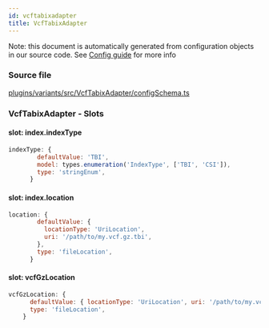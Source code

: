```yaml
---
id: vcftabixadapter
title: VcfTabixAdapter
---
```


Note: this document is automatically generated from configuration objects in our
source code. See [Config guide](/docs/config_guide) for more info

### Source file

[plugins/variants/src/VcfTabixAdapter/configSchema.ts](https://github.com/GMOD/jbrowse-components/blob/main/plugins/variants/src/VcfTabixAdapter/configSchema.ts)

### VcfTabixAdapter - Slots

#### slot: index.indexType

```js
indexType: {
        defaultValue: 'TBI',
        model: types.enumeration('IndexType', ['TBI', 'CSI']),
        type: 'stringEnum',
      }
```

#### slot: index.location

```js
location: {
        defaultValue: {
          locationType: 'UriLocation',
          uri: '/path/to/my.vcf.gz.tbi',
        },
        type: 'fileLocation',
      }
```

#### slot: vcfGzLocation

```js
vcfGzLocation: {
      defaultValue: { locationType: 'UriLocation', uri: '/path/to/my.vcf.gz' },
      type: 'fileLocation',
    }
```
